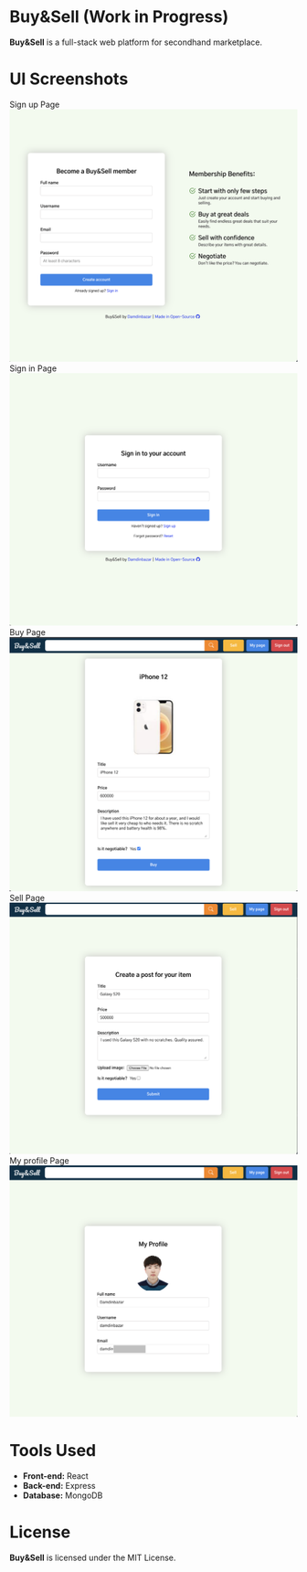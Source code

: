 # Buy&Sell (Work in Progress)

**Buy&Sell** is a full-stack web platform for secondhand marketplace.

# UI Screenshots

Sign up Page
![Sign up page](./screenshots/sign_up_page.png)
Sign in Page
![Sign in page](./screenshots/sign_in_page.png)
Buy Page
![Buy page](./screenshots/buy_page.png)
Sell Page
![Sell page](./screenshots/sell_page.png)
My profile Page
![My profile page](./screenshots/my_profile_page.png)

# Tools Used

- **Front-end:** React
- **Back-end:** Express
- **Database:** MongoDB

# License

**Buy&Sell** is licensed under the MIT License.
